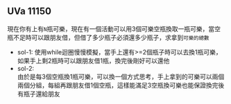 ## UVa 11150  

現在你有上有`N`瓶可樂，現在有一個活動可以用3個可樂空瓶換取一瓶可樂，當空瓶不足時可以跟朋友借，但借了多少瓶子必須還多少瓶子，求拿到`可樂的總數`  
      
* sol-1:
    使用while迴圈慢慢模擬，當手上還有>=2個瓶子時可以去換1瓶可樂，如果手上剩2瓶時可以跟朋友借1瓶，換完後剛好可以還他
* sol-2:  
    由於是每3個空瓶換1瓶可樂，可以換一個方式思考，手上拿到的可樂可以兩個兩個分組，每組再跟朋友借1個空瓶，這樣能滿足3空瓶換可樂也能保證換完後有瓶子還給朋友
